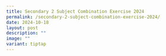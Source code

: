 ```yaml
---
title: Secondary 2 Subject Combination Exercise 2024
permalink: /secondary-2-subject-combination-exercise-2024/
date: 2024-10-18
layout: post
description: ""
image: ""
variant: tiptap
---
```

